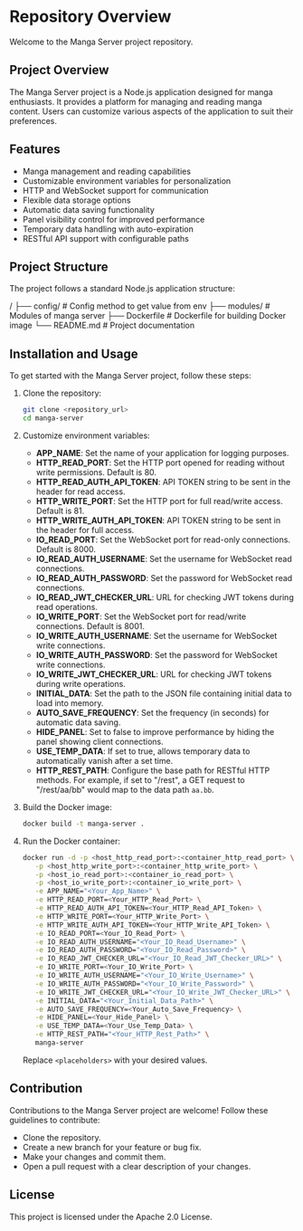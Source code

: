 # Repository Overview

Welcome to the Manga Server project repository.

## Project Overview

The Manga Server project is a Node.js application designed for manga enthusiasts. It provides a platform for managing and reading manga content. Users can customize various aspects of the application to suit their preferences.

## Features

- Manga management and reading capabilities
- Customizable environment variables for personalization
- HTTP and WebSocket support for communication
- Flexible data storage options
- Automatic data saving functionality
- Panel visibility control for improved performance
- Temporary data handling with auto-expiration
- RESTful API support with configurable paths

## Project Structure

The project follows a standard Node.js application structure:

/
├── config/ # Config method to get value from env
├── modules/ # Modules of manga server
├── Dockerfile # Dockerfile for building Docker image
└── README.md # Project documentation

## Installation and Usage

To get started with the Manga Server project, follow these steps:

1. Clone the repository:

   ```bash
   git clone <repository_url>
   cd manga-server
   ```

2. Customize environment variables:

   - **APP_NAME**: Set the name of your application for logging purposes.
   - **HTTP_READ_PORT**: Set the HTTP port opened for reading without write permissions. Default is 80.
   - **HTTP_READ_AUTH_API_TOKEN**: API TOKEN string to be sent in the header for read access.
   - **HTTP_WRITE_PORT**: Set the HTTP port for full read/write access. Default is 81.
   - **HTTP_WRITE_AUTH_API_TOKEN**: API TOKEN string to be sent in the header for full access.
   - **IO_READ_PORT**: Set the WebSocket port for read-only connections. Default is 8000.
   - **IO_READ_AUTH_USERNAME**: Set the username for WebSocket read connections.
   - **IO_READ_AUTH_PASSWORD**: Set the password for WebSocket read connections.
   - **IO_READ_JWT_CHECKER_URL**: URL for checking JWT tokens during read operations.
   - **IO_WRITE_PORT**: Set the WebSocket port for read/write connections. Default is 8001.
   - **IO_WRITE_AUTH_USERNAME**: Set the username for WebSocket write connections.
   - **IO_WRITE_AUTH_PASSWORD**: Set the password for WebSocket write connections.
   - **IO_WRITE_JWT_CHECKER_URL**: URL for checking JWT tokens during write operations.
   - **INITIAL_DATA**: Set the path to the JSON file containing initial data to load into memory.
   - **AUTO_SAVE_FREQUENCY**: Set the frequency (in seconds) for automatic data saving.
   - **HIDE_PANEL**: Set to false to improve performance by hiding the panel showing client connections.
   - **USE_TEMP_DATA**: If set to true, allows temporary data to automatically vanish after a set time.
   - **HTTP_REST_PATH**: Configure the base path for RESTful HTTP methods. For example, if set to "/rest", a GET request to "/rest/aa/bb" would map to the data path `aa.bb`.

3. Build the Docker image:

   ```bash
   docker build -t manga-server .
   ```

4. Run the Docker container:

   ```bash
   docker run -d -p <host_http_read_port>:<container_http_read_port> \
      -p <host_http_write_port>:<container_http_write_port> \
      -p <host_io_read_port>:<container_io_read_port> \
      -p <host_io_write_port>:<container_io_write_port> \
      -e APP_NAME="<Your_App_Name>" \
      -e HTTP_READ_PORT=<Your_HTTP_Read_Port> \
      -e HTTP_READ_AUTH_API_TOKEN=<Your_HTTP_Read_API_Token> \
      -e HTTP_WRITE_PORT=<Your_HTTP_Write_Port> \
      -e HTTP_WRITE_AUTH_API_TOKEN=<Your_HTTP_Write_API_Token> \
      -e IO_READ_PORT=<Your_IO_Read_Port> \
      -e IO_READ_AUTH_USERNAME="<Your_IO_Read_Username>" \
      -e IO_READ_AUTH_PASSWORD="<Your_IO_Read_Password>" \
      -e IO_READ_JWT_CHECKER_URL="<Your_IO_Read_JWT_Checker_URL>" \
      -e IO_WRITE_PORT=<Your_IO_Write_Port> \
      -e IO_WRITE_AUTH_USERNAME="<Your_IO_Write_Username>" \
      -e IO_WRITE_AUTH_PASSWORD="<Your_IO_Write_Password>" \
      -e IO_WRITE_JWT_CHECKER_URL="<Your_IO_Write_JWT_Checker_URL>" \
      -e INITIAL_DATA="<Your_Initial_Data_Path>" \
      -e AUTO_SAVE_FREQUENCY=<Your_Auto_Save_Frequency> \
      -e HIDE_PANEL=<Your_Hide_Panel> \
      -e USE_TEMP_DATA=<Your_Use_Temp_Data> \
      -e HTTP_REST_PATH="<Your_HTTP_Rest_Path>" \
      manga-server
   ```

   Replace `<placeholders>` with your desired values.

## Contribution

Contributions to the Manga Server project are welcome! Follow these guidelines to contribute:

- Clone the repository.
- Create a new branch for your feature or bug fix.
- Make your changes and commit them.
- Open a pull request with a clear description of your changes.

## License

This project is licensed under the Apache 2.0 License.
